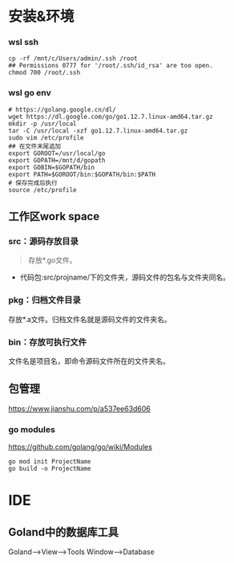 # 安装&环境
### wsl ssh
```shell
cp -rf /mnt/c/Users/admin/.ssh /root
## Permissions 0777 for '/root/.ssh/id_rsa' are too open.
chmod 700 /root/.ssh
```
### wsl go env
```shell
# https://golang.google.cn/dl/
wget https://dl.google.com/go/go1.12.7.linux-amd64.tar.gz
mkdir -p /usr/local
tar -C /usr/local -xzf go1.12.7.linux-amd64.tar.gz
sudo vim /etc/profile
## 在文件末尾追加
export GOROOT=/usr/local/go
export GOPATH=/mnt/d/gopath
export GOBIN=$GOPATH/bin
export PATH=$GOROOT/bin:$GOPATH/bin:$PATH
# 保存完成后执行
source /etc/profile
```
## 工作区work space
### src：源码存放目录
> 存放*.go文件。
- 代码包:src/projname/下的文件夹，源码文件的包名与文件夹同名。
### pkg：归档文件目录
>
存放*.a文件。归档文件名就是源码文件的文件夹名。
### bin：存放可执行文件
>
文件名是项目名，即命令源码文件所在的文件夹名。

## 包管理
https://www.jianshu.com/p/a537ee63d606
### go modules
https://github.com/golang/go/wiki/Modules
```shell
go mod init ProjectName
go build -o ProjectName
```

# IDE
## Goland中的数据库工具
Goland-->View-->Tools Window-->Database


 

